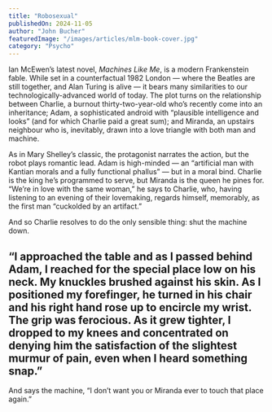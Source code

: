```yaml
---
title: "Robosexual"
publishedOn: 2024-11-05
author: "John Bucher"
featuredImage: "/images/articles/mlm-book-cover.jpg"
category: "Psycho"
---
```


Ian McEwen’s latest novel, *Machines Like Me*, is a modern Frankenstein fable. While set in a counterfactual 1982 London — where the Beatles are still together, and Alan Turing is alive — it bears many similarities to our technologically-advanced world of today. The plot turns on the relationship between Charlie, a burnout thirty-two-year-old who’s recently come into an inheritance; Adam, a sophisticated android with “plausible intelligence and looks” (and for which Charlie paid a great sum); and Miranda, an upstairs neighbour who is, inevitably, drawn into a love triangle with both man and machine. 

As in Mary Shelley’s classic, the protagonist narrates the action, but the robot plays romantic lead. Adam is high-minded — an “artificial man with Kantian morals and a fully functional phallus” — but in a moral bind. Charlie is the king he’s programmed to serve, but Miranda is the queen he pines for. “We’re in love with the same woman,” he says to Charlie, who, having listening to an evening of their lovemaking, regards himself, memorably, as the first man “cuckolded by an artifact.” 

And so Charlie resolves to do the only sensible thing: shut the machine down. 

## “I approached the table and as I passed behind Adam, I reached for the special place low on his neck. My knuckles brushed against his skin. As I positioned my forefinger, he turned in his chair and his right hand rose up to encircle my wrist. The grip was ferocious. As it grew tighter, I dropped to my knees and concentrated on denying him the satisfaction of the slightest murmur of pain, even when I heard something snap.”

And says the machine, “I don’t want you or Miranda ever to touch that place again.”

‍
